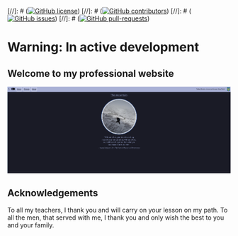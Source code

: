 [//]: # ([![GitHub license](https://img.shields.io/github/license/)](https://github.com/Vanderscycle/Professional-website/blob/main/LICENSE))
[//]: # ([![GitHub contributors](https://img.shields.io/github/contributors/)](https://github.com/Vanderscycle/Professional-website/graphs/contributors/))
[//]: # ([![GitHub issues](https://img.shields.io/github/issues/)](https://github.com/Vanderscycle/Professional-website/issues/))
[//]: # ([![GitHub pull-requests](https://img.shields.io/github/issues-pr/)](https://github.com/Vanderscycle/Professional-website/pulls/))
# Warning: In active development

## Welcome to my professional website

![About page](./ReadmeAssets/aboutPage.png)

## Acknowledgements

To all my teachers, I thank you and will carry on your lesson on my path. 
To all the men, that served with me, I thank you and only wish the best to you and your family.


